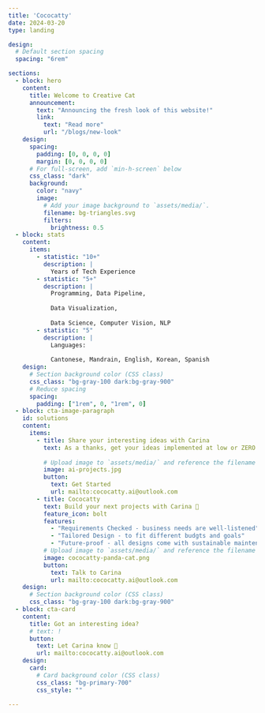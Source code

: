 ```yaml
---
title: 'Cococatty'
date: 2024-03-20
type: landing

design:
  # Default section spacing
  spacing: "6rem"

sections:
  - block: hero
    content:
      title: Welcome to Creative Cat
      announcement:
        text: "Announcing the fresh look of this website!"
        link:
          text: "Read more"
          url: "/blogs/new-look"
    design:
      spacing:
        padding: [0, 0, 0, 0]
        margin: [0, 0, 0, 0]
      # For full-screen, add `min-h-screen` below
      css_class: "dark"
      background:
        color: "navy"
        image:
          # Add your image background to `assets/media/`.
          filename: bg-triangles.svg
          filters:
            brightness: 0.5
  - block: stats
    content:
      items:
        - statistic: "10+"
          description: |
            Years of Tech Experience
        - statistic: "5+"
          description: |
            Programming, Data Pipeline,
            
            Data Visualization,
            
            Data Science, Computer Vision, NLP
        - statistic: "5"
          description: |
            Languages: 
            
            Cantonese, Mandrain, English, Korean, Spanish
    design:
      # Section background color (CSS class)
      css_class: "bg-gray-100 dark:bg-gray-900"
      # Reduce spacing
      spacing:
        padding: ["1rem", 0, "1rem", 0]
  - block: cta-image-paragraph
    id: solutions
    content:
      items:
        - title: Share your interesting ideas with Carina
          text: As a thanks, get your ideas implemented at low or ZERO costs!
            
          # Upload image to `assets/media/` and reference the filename here
          image: ai-projects.jpg
          button:
            text: Get Started
            url: mailto:cococatty.ai@outlook.com
        - title: Cococatty
          text: Build your next projects with Carina 🦄
          feature_icon: bolt
          features:
            - "Requirements Checked - business needs are well-listened"
            - "Tailored Design - to fit different budgts and goals"
            - "Future-proof - all designs come with sustainable maintenance plans"
          # Upload image to `assets/media/` and reference the filename here
          image: cococatty-panda-cat.png
          button:
            text: Talk to Carina
            url: mailto:cococatty.ai@outlook.com
    design:
      # Section background color (CSS class)
      css_class: "bg-gray-100 dark:bg-gray-900"
  - block: cta-card
    content:
      title: Got an interesting idea?
      # text: !
      button:
        text: Let Carina know 🤩
        url: mailto:cococatty.ai@outlook.com
    design:
      card:
        # Card background color (CSS class)
        css_class: "bg-primary-700"
        css_style: ""

---
```

